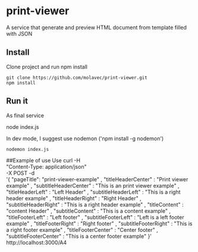 # print-viewer
A service that generate and preview HTML document from template filled
with JSON

## Install
Clone project and run npm install

    git clone https://github.com/molavec/print-viewer.git
    npm install

## Run it

As final service

   node index.js


In dev mode, I suggest use nodemon ('npm install -g nodemon')

    nodemon index.js

##Example of use
Use
    curl -H \
    "Content-Type: application/json" \
    -X POST -d \
      '{
          "pageTitle": "print-viewer-example"
        , "titleHeaderCenter" : "Print viewer example"
        , "subtitleHeaderCenter" : "This is an print viewer example"
        , "titleHeaderLeft" : "Left Header"
        , "subtitleHeaderLeft" : "This is a right header example"
        , "titleHeaderRight" : "Right Header"
        , "subtitleHeaderRight" : "This is a right header example"
        , "titleContent" : "content Header"
        , "subtitleContent" : "This is a content example"
        , "titleFooterLeft" : "Left footer"
        , "subtitleFooterLeft" : "Left is a left footer example"
        , "titleFooterRight" : "Right footer"
        , "subtitleFooterRight" : "This is a right footer example"
        , "titleFooterCenter" : "Center footer"
        , "subtitleFooterCenter" : "This is a center footer example"
        }' \
    http://localhost:3000/A4

